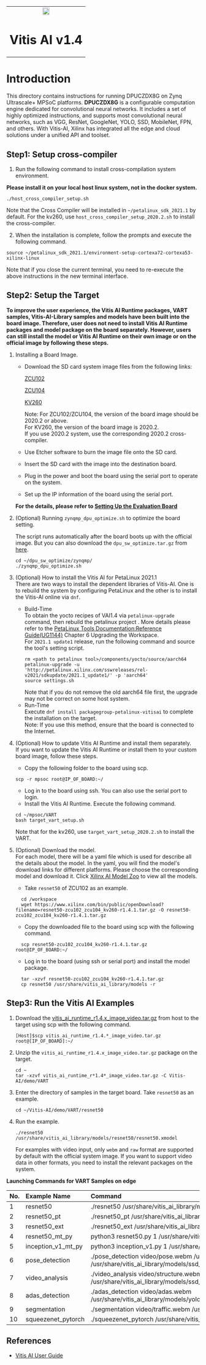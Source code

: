 <table width="100%">
  <tr width="100%">
    <td align="center"><img src="https://www.xilinx.com/content/dam/xilinx/imgs/press/media-kits/corporate/xilinx-logo.png" width="30%"/><h1>Vitis AI v1.4</h1>
    </td>
 </tr>
 </table>

# Introduction
This directory contains instructions for running DPUCZDX8G on Zynq Ultrascale+ MPSoC platforms.
**DPUCZDX8G**  is a configurable computation engine dedicated for convolutional neural networks.
It includes a set of highly optimized instructions, and supports most convolutional neural networks, such as VGG, ResNet, GoogleNet, YOLO, SSD, MobileNet, FPN, and others.
With Vitis-AI, Xilinx has integrated all the edge and cloud solutions under a unified API and toolset.

## Step1: Setup cross-compiler
1. Run the following command to install cross-compilation system environment.

**Please install it on your local host linux system, not in the docker system.**
```
./host_cross_compiler_setup.sh
```
Note that the Cross Compiler will be installed in `~/petalinux_sdk_2021.1` by default. 
For the kv260, use `host_cross_compiler_setup_2020.2.sh` to install the cross-compiler.

2. When the installation is complete, follow the prompts and execute the following command.
```
source ~/petalinux_sdk_2021.1/environment-setup-cortexa72-cortexa53-xilinx-linux
```
Note that if you close the current terminal, you need to re-execute the above instructions in the new terminal interface.


## Step2: Setup the Target

**To improve the user experience, the Vitis AI Runtime packages, VART samples, Vitis-AI-Library samples and
models have been built into the board image. Therefore, user does not need to install Vitis AI
Runtime packages and model package on the board separately. However, users can still install
the model or Vitis AI Runtime on their own image or on the official image by following these
steps.**

1. Installing a Board Image.
	* Download the SD card system image files from the following links:  
	
		[ZCU102](https://www.xilinx.com/member/forms/download/design-license-xef.html?filename=xilinx-zcu102-dpu-v2021.1-v1.4.0.img.gz)  
	
		[ZCU104](https://www.xilinx.com/member/forms/download/design-license-xef.html?filename=xilinx-zcu104-dpu-v2021.1-v1.4.0.img.gz)  
		
		[KV260](https://www.xilinx.com/member/forms/download/design-license-xef.html?filename=xilinx-kv260-dpu-v2020.2-v1.4.0.img.gz) 
		
	
      	Note: For ZCU102/ZCU104, the version of the board image should be 2020.2 or above.  
		      For KV260, the version of the board image is 2020.2.  
			  If you use 2020.2 system, use the corresponding 2020.2 cross-compiler.
	* Use Etcher software to burn the image file onto the SD card.
	* Insert the SD card with the image into the destination board.
	* Plug in the power and boot the board using the serial port to operate on the system.
	* Set up the IP information of the board using the serial port.
	
	**For the details, please refer to [Setting Up the Evaluation Board](https://www.xilinx.com/html_docs/vitis_ai/1_4/installation.html#ariaid-title8)**

2. (Optional) Running `zynqmp_dpu_optimize.sh` to optimize the board setting.
	
	The script runs automatically after the board boots up with the official image.
	But you can also download the `dpu_sw_optimize.tar.gz` from [here](../../../dsa/DPU-TRD/app/dpu_sw_optimize.tar.gz).
	```
	cd ~/dpu_sw_optimize/zynqmp/
	./zynqmp_dpu_optimize.sh
	```	

3. (Optional) How to install the Vitis AI for PetaLinux 2021.1  
	There are two ways to install the dependent libraries of Vitis-AI. One is to rebuild the system by configuring PetaLinux and the other is to install the Vitis-AI online via `dnf`.
	* Build-Time  
	  To obtain the yocto recipes of VAI1.4 via `petalinux-upgrade` command, then rebuild the petalinux project . More details please refer to the [PetaLinux Tools Documentation:Reference Guide(UG1144)](https://www.xilinx.com/cgi-bin/docs/rdoc?v=latest;d=ug1144-petalinux-tools-reference-guide.pdf) Chapter 6 Upgrading the Workspace.  
	  For `2021.1 update1` release, run the following command and source the tool's setting script.  
	  ```
	  rm <path to petalinux tool>/components/yocto/source/aarch64
	  petalinux-upgrade -u 'http://petalinux.xilinx.com/sswreleases/rel-v2021/sdkupdate/2021.1_update1/' -p 'aarch64'
	  source settings.sh
	  ```
	  Note that if you do not remove the old aarch64 file first, the upgrade may not be correct on some host system.
	* Run-Time   
	  Execute `dnf install packagegroup-petalinux-vitisai` to complete the installation on the target.  
      Note: If you use this method, ensure that the board is connected to the Internet.	
	
4. (Optional) How to update Vitis AI Runtime and install them separately.  
    If you want to update the Vitis AI Runtime or install them to your custom board image, follow these steps.
	* Copy the following folder to the board using scp.
	```
	scp -r mpsoc root@IP_OF_BOARD:~/
	```
	* Log in to the board using ssh. You can also use the serial port to login.
	* Install the Vitis AI Runtime. Execute the following command.
	```
	cd ~/mpsoc/VART
	bash target_vart_setup.sh
	```
	Note that for the kv260, use `target_vart_setup_2020.2.sh` to install the VART.
5. (Optional) Download the model.  	
	For each model, there will be a yaml file which is used for describe all the details about the model. 
	In the yaml, you will find the model's download links for different platforms. Please choose the corresponding model and download it.
	Click [Xilinx AI Model Zoo](../../../models/AI-Model-Zoo/model-list) to view all the models.
	
	* Take `resnet50` of ZCU102 as an example.
	```
	  cd /workspace
	  wget https://www.xilinx.com/bin/public/openDownload?filename=resnet50-zcu102_zcu104_kv260-r1.4.1.tar.gz -O resnet50-zcu102_zcu104_kv260-r1.4.1.tar.gz
	```	
	* Copy the downloaded file to the board using scp with the following command. 
	```
	  scp resnet50-zcu102_zcu104_kv260-r1.4.1.tar.gz root@IP_OF_BOARD:~/
	```
	* Log in to the board (using ssh or serial port) and install the model package.
	```
	  tar -xzvf resnet50-zcu102_zcu104_kv260-r1.4.1.tar.gz
	  cp resnet50 /usr/share/vitis_ai_library/models -r
	```
	  
## Step3: Run the Vitis AI Examples

1. Download the [vitis_ai_runtime_r1.4.x_image_video.tar.gz](https://www.xilinx.com/bin/public/openDownload?filename=vitis_ai_runtime_r1.4.0_image_video.tar.gz) from host to the target using scp with the following command.
	```
	[Host]$scp vitis_ai_runtime_r1.4.*_image_video.tar.gz root@[IP_OF_BOARD]:~/
	```
2. Unzip the `vitis_ai_runtime_r1.4.x_image_video.tar.gz` package on the target.
	```
	cd ~
	tar -xzvf vitis_ai_runtime_r*1.4*_image_video.tar.gz -C Vitis-AI/demo/VART
	```
3. Enter the directory of samples in the target board. Take `resnet50` as an example.
	```
	cd ~/Vitis-AI/demo/VART/resnet50
	```
4. Run the example.
	```
	./resnet50 /usr/share/vitis_ai_library/models/resnet50/resnet50.xmodel
	```

	For examples with video input, only `webm` and `raw` format are supported by default with the official system image. 
	If you want to support video data in other formats, you need to install the relevant packages on the system. 

 <summary><b>Launching Commands for VART Samples on edge </b></summary>
 
| No\. | Example Name             | Command                                                      |
| :--- | :----------------------- | :----------------------------------------------------------- |
| 1    | resnet50                 | ./resnet50 /usr/share/vitis_ai_library/models/resnet50/resnet50.xmodel                              |
| 2    | resnet50_pt              | ./resnet50_pt /usr/share/vitis_ai_library/models/resnet50_pt/resnet50_pt.xmodel ../images/001.jpg                           |
| 3    | resnet50_ext             | ./resnet50_ext /usr/share/vitis_ai_library/models/resnet50/resnet50.xmodel ../images/001.jpg                           |
| 4    | resnet50_mt_py           | python3 resnet50.py 1 /usr/share/vitis_ai_library/models/resnet50/resnet50.xmodel                    |
| 5    | inception_v1_mt_py       | python3 inception_v1.py 1 /usr/share/vitis_ai_library/models/inception_v1_tf/inception_v1_tf.xmodel               |
| 6    | pose_detection           | ./pose_detection video/pose.webm /usr/share/vitis_ai_library/models/sp_net/sp_net.xmodel /usr/share/vitis_ai_library/models/ssd_pedestrian_pruned_0_97/ssd_pedestrian_pruned_0_97.xmodel         |
| 7    | video_analysis           | ./video_analysis video/structure.webm /usr/share/vitis_ai_library/models/ssd_traffic_pruned_0_9/ssd_traffic_pruned_0_9.xmodel    |
| 8    | adas_detection           | ./adas_detection video/adas.webm /usr/share/vitis_ai_library/models/yolov3_adas_pruned_0_9/yolov3_adas_pruned_0_9.xmodel         |
| 9    | segmentation             | ./segmentation video/traffic.webm /usr/share/vitis_ai_library/models/fpn/fpn.xmodel        |
| 10   | squeezenet_pytorch       | ./squeezenet_pytorch /usr/share/vitis_ai_library/models/squeezenet_pt/squeezenet_pt.xmodel        |

## References
- [Vitis AI User Guide](https://www.xilinx.com/html_docs/vitis_ai/1_4/index.html)
